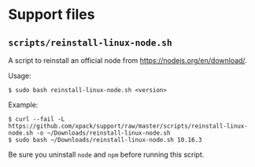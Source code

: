 # Support files

## `scripts/reinstall-linux-node.sh`

A script to reinstall an official node from https://nodejs.org/en/download/.

Usage:

```console
$ sudo bash reinstall-linux-node.sh <version>
```

Example:

```console
$ curl --fail -L https://github.com/xpack/support/raw/master/scripts/reinstall-linux-node.sh -o ~/Downloads/reinstall-linux-node.sh
$ sudo bash ~/Downloads/reinstall-linux-node.sh 10.16.3
```

Be sure you uninstall `node` and `npm` before running this script.
